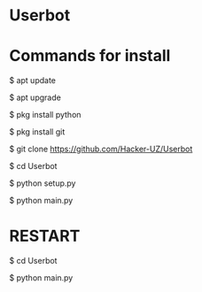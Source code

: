# Userbot

# Commands for install

$ apt update

$ apt upgrade

$ pkg install python

$ pkg install git

$ git clone https://github.com/Hacker-UZ/Userbot

$ cd Userbot

$ python setup.py

$ python main.py

# RESTART

$ cd Userbot

$ python main.py